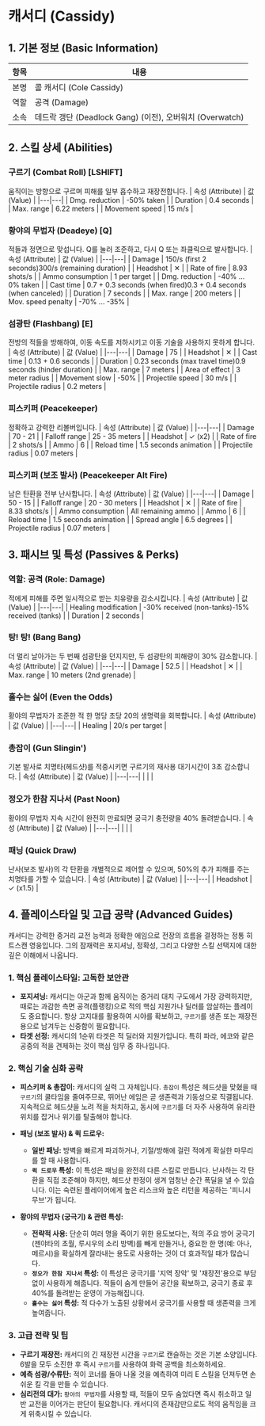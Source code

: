 # 캐서디 (Cassidy)

## 1. 기본 정보 (Basic Information)

| 항목 | 내용                                                     |
| ---- | -------------------------------------------------------- |
| 본명 | 콜 캐서디 (Cole Cassidy)                                 |
| 역할 | 공격 (Damage)                                            |
| 소속 | 데드락 갱단 (Deadlock Gang) (이전), 오버워치 (Overwatch) |

## 2. 스킬 상세 (Abilities)

### 구르기 (Combat Roll) [LSHIFT]

움직이는 방향으로 구르며 피해를 일부 흡수하고 재장전합니다.
| 속성 (Attribute) | 값 (Value) |
|---|---|
| Dmg. reduction | -50% taken |
| Duration | 0.4 seconds |
| Max. range | 6.22 meters |
| Movement speed | 15 m/s |

### 황야의 무법자 (Deadeye) [Q]

적들과 정면으로 맞섭니다. Q를 눌러 조준하고, 다시 Q 또는 좌클릭으로 발사합니다.
| 속성 (Attribute) | 값 (Value) |
|---|---|
| Damage | 150/s (first 2 seconds)300/s (remaining duration) |
| Headshot | ✕ |
| Rate of fire | 8.93 shots/s |
| Ammo consumption | 1 per target |
| Dmg. reduction | -40% ... 0% taken |
| Cast time | 0.7 + 0.3 seconds (when fired)0.3 + 0.4 seconds (when canceled) |
| Duration | 7 seconds |
| Max. range | 200 meters |
| Mov. speed penalty | -70% ... -35% |

### 섬광탄 (Flashbang) [E]

전방의 적들을 방해하여, 이동 속도를 저하시키고 이동 기술을 사용하지 못하게 합니다.
| 속성 (Attribute) | 값 (Value) |
|---|---|
| Damage | 75 |
| Headshot | ✕ |
| Cast time | 0.13 + 0.6 seconds |
| Duration | 0.23 seconds (max travel time)0.9 seconds (hinder duration) |
| Max. range | 7 meters |
| Area of effect | 3 meter radius |
| Movement slow | -50% |
| Projectile speed | 30 m/s |
| Projectile radius | 0.2 meters |

### 피스키퍼 (Peacekeeper)

정확하고 강력한 리볼버입니다.
| 속성 (Attribute) | 값 (Value) |
|---|---|
| Damage | 70 - 21 |
| Falloff range | 25 - 35 meters |
| Headshot | ✓ (x2) |
| Rate of fire | 2 shots/s |
| Ammo | 6 |
| Reload time | 1.5 seconds animation |
| Projectile radius | 0.07 meters |

### 피스키퍼 (보조 발사) (Peacekeeper Alt Fire)

남은 탄환을 전부 난사합니다.
| 속성 (Attribute) | 값 (Value) |
|---|---|
| Damage | 50 - 15 |
| Falloff range | 20 - 30 meters |
| Headshot | ✕ |
| Rate of fire | 8.33 shots/s |
| Ammo consumption | All remaining ammo |
| Ammo | 6 |
| Reload time | 1.5 seconds animation |
| Spread angle | 6.5 degrees |
| Projectile radius | 0.07 meters |

## 3. 패시브 및 특성 (Passives & Perks)

### 역할: 공격 (Role: Damage)

적에게 피해를 주면 일시적으로 받는 치유량을 감소시킵니다.
| 속성 (Attribute) | 값 (Value) |
|---|---|
| Healing modification | -30% received (non-tanks)-15% received (tanks) |
| Duration | 2 seconds |

### 탕! 탕! (Bang Bang)

더 멀리 날아가는 두 번째 섬광탄을 던지지만, 두 섬광탄의 피해량이 30% 감소합니다.
| 속성 (Attribute) | 값 (Value) |
|---|---|
| Damage | 52.5 |
| Headshot | ✕ |
| Max. range | 10 meters (2nd grenade) |

### 홀수는 싫어 (Even the Odds)

황야의 무법자가 조준한 적 한 명당 초당 20의 생명력을 회복합니다.
| 속성 (Attribute) | 값 (Value) |
|---|---|
| Healing | 20/s per target |

### 총잡이 (Gun Slingin')

기본 발사로 치명타(헤드샷)를 적중시키면 구르기의 재사용 대기시간이 3초 감소합니다.
| 속성 (Attribute) | 값 (Value) |
|---|---|
| | |

### 정오가 한참 지나서 (Past Noon)

황야의 무법자 지속 시간이 완전히 만료되면 궁극기 충전량을 40% 돌려받습니다.
| 속성 (Attribute) | 값 (Value) |
|---|---|
| | |

### 패닝 (Quick Draw)

난사(보조 발사)의 각 탄환을 개별적으로 제어할 수 있으며, 50%의 추가 피해를 주는 치명타를 가할 수 있습니다.
| 속성 (Attribute) | 값 (Value) |
|---|---|
| Headshot | ✓ (x1.5) |

## 4. 플레이스타일 및 고급 공략 (Advanced Guides)

캐서디는 강력한 중거리 교전 능력과 정확한 에임으로 전장의 흐름을 결정하는 정통 히트스캔 영웅입니다. 그의 잠재력은 포지셔닝, 정확성, 그리고 다양한 스킬 선택지에 대한 깊은 이해에서 나옵니다.

### **1. 핵심 플레이스타일: 고독한 보안관**

- **포지셔닝:** 캐서디는 아군과 함께 움직이는 중거리 대치 구도에서 가장 강력하지만, 때로는 과감한 측면 공격(플랭킹)으로 적의 핵심 지원가나 딜러를 암살하는 플레이도 중요합니다. 항상 고지대를 활용하여 시야를 확보하고, `구르기`를 생존 또는 재장전용으로 남겨두는 신중함이 필요합니다.
- **타겟 선정:** 캐서디의 1순위 타겟은 적 딜러와 지원가입니다. 특히 파라, 에코와 같은 공중의 적을 견제하는 것이 핵심 임무 중 하나입니다.

### **2. 핵심 기술 심화 공략**

- **피스키퍼 & 총잡이:** 캐서디의 실력 그 자체입니다. `총잡이` 특성은 헤드샷을 맞혔을 때 `구르기`의 쿨타임을 줄여주므로, 뛰어난 에임은 곧 생존력과 기동성으로 직결됩니다. 지속적으로 헤드샷을 노려 적을 처치하고, 동시에 `구르기`를 더 자주 사용하여 유리한 위치를 잡거나 위기를 탈출해야 합니다.

- **패닝 (보조 발사) & 퀵 드로우:**

  - **일반 패닝:** 방벽을 빠르게 파괴하거나, 기절/방해에 걸린 적에게 확실한 마무리를 할 때 사용합니다.
  - **`퀵 드로우` 특성:** 이 특성은 패닝을 완전히 다른 스킬로 만듭니다. 난사하는 각 탄환을 직접 조준해야 하지만, 헤드샷 판정이 생겨 엄청난 순간 폭딜을 낼 수 있습니다. 이는 숙련된 플레이어에게 높은 리스크와 높은 리턴을 제공하는 '피니시 무브'가 됩니다.

- **황야의 무법자 (궁극기) & 관련 특성:**
  - **전략적 사용:** 단순히 여러 명을 죽이기 위한 용도보다는, 적의 주요 방어 궁극기(젠야타의 초월, 루시우의 소리 방벽)를 빼게 만들거나, 중요한 한 명(예: 아나, 메르시)을 확실하게 잘라내는 용도로 사용하는 것이 더 효과적일 때가 많습니다.
  - **`정오가 한참 지나서` 특성:** 이 특성은 궁극기를 '지역 장악' 및 '재장전'용으로 부담 없이 사용하게 해줍니다. 적들이 숨게 만들어 공간을 확보하고, 궁극기 종료 후 40%를 돌려받는 운영이 가능해집니다.
  - **`홀수는 싫어` 특성:** 적 다수가 노출된 상황에서 궁극기를 사용할 때 생존력을 크게 높여줍니다.

### **3. 고급 전략 및 팁**

- **구르기 재장전:** 캐서디의 긴 재장전 시간을 `구르기`로 캔슬하는 것은 기본 소양입니다. 6발을 모두 소진한 후 즉시 `구르기`를 사용하여 화력 공백을 최소화하세요.
- **예측 섬광/수류탄:** 적이 코너를 돌아 나올 것을 예측하여 미리 E 스킬을 던져두면 손쉬운 킬 각을 만들 수 있습니다.
- **심리전의 대가:** `황야의 무법자`를 사용할 때, 적들이 모두 숨었다면 즉시 취소하고 일반 교전을 이어가는 판단이 필요합니다. 캐서디의 존재감만으로도 적의 움직임을 크게 위축시킬 수 있습니다.

